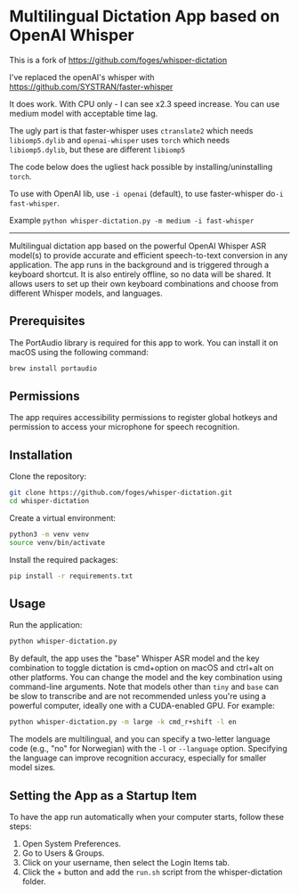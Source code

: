 # Multilingual Dictation App based on OpenAI Whisper

This is a fork of https://github.com/foges/whisper-dictation

I've replaced the openAI's whisper with https://github.com/SYSTRAN/faster-whisper

It does work. With CPU only - I can see x2.3 speed increase. You can use medium model with acceptable time lag.

The ugly part is that faster-whisper uses `ctranslate2` which needs `libiomp5.dylib` and `openai-whisper` uses `torch` which needs `libiomp5.dylib`, but these are different `libiomp5` 

The code below does the ugliest hack possible by installing/uninstalling `torch`.

To use with OpenAI lib, use `-i openai` (default), to use faster-whisper do`-i fast-whisper`. 

Example `python whisper-dictation.py -m medium -i fast-whisper`

--- 
Multilingual dictation app based on the powerful OpenAI Whisper ASR model(s) to provide accurate and efficient speech-to-text conversion in any application. The app runs in the background and is triggered through a keyboard shortcut. It is also entirely offline, so no data will be shared. It allows users to set up their own keyboard combinations and choose from different Whisper models, and languages.

## Prerequisites
The PortAudio library is required for this app to work. You can install it on macOS using the following command:

```bash
brew install portaudio
```

## Permissions
The app requires accessibility permissions to register global hotkeys and permission to access your microphone for speech recognition.

## Installation
Clone the repository:

```bash
git clone https://github.com/foges/whisper-dictation.git
cd whisper-dictation
```

Create a virtual environment:

```bash
python3 -m venv venv
source venv/bin/activate
```

Install the required packages:

```bash
pip install -r requirements.txt
```

## Usage
Run the application:

```bash
python whisper-dictation.py
```

By default, the app uses the "base" Whisper ASR model and the key combination to toggle dictation is cmd+option on macOS and ctrl+alt on other platforms. You can change the model and the key combination using command-line arguments.  Note that models other than `tiny` and `base` can be slow to transcribe and are not recommended unless you're using a powerful computer, ideally one with a CUDA-enabled GPU. For example:


```bash
python whisper-dictation.py -m large -k cmd_r+shift -l en
```

The models are multilingual, and you can specify a two-letter language code (e.g., "no" for Norwegian) with the `-l` or `--language` option. Specifying the language can improve recognition accuracy, especially for smaller model sizes.

## Setting the App as a Startup Item
To have the app run automatically when your computer starts, follow these steps:

 1. Open System Preferences.
 2. Go to Users & Groups.
 3. Click on your username, then select the Login Items tab.
 4. Click the + button and add the `run.sh` script from the whisper-dictation folder.
